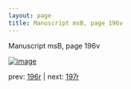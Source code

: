 ```yaml
---
layout: page
title: Manuscript msB, page 196v
---
```


Manuscript msB, page 196v

[![image](http://www.homermultitext.org/iipsrv?OBJ=IIP,1.0&FIF=/project/homer/pyramidal/deepzoom/hmt/vbbifolio/pending/vb_196v_197r.tif&WID=100&CVT=JPEG)](http://www.homermultitext.org/ict2/?urn=urn:cite2:hmt:vbbifolio.pending:vb_196v_197r)

prev:  [196r](../196r) | next:  [197r](../197r)

